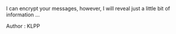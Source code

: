 I can encrypt your messages, however, I will reveal just a little bit of information ...

Author : KLPP
